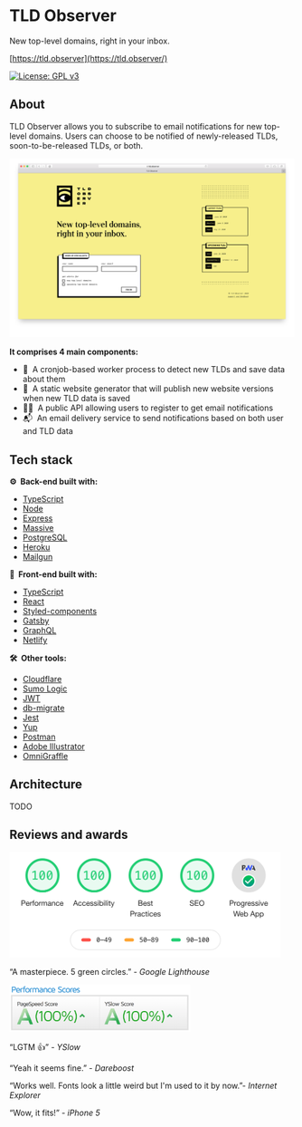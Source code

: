 # TLD Observer

New top-level domains, right in your inbox.

[https://tld.observer](https://tld.observer/)

[![License: GPL v3](https://img.shields.io/badge/License-GPLv3-blue.svg)](https://www.gnu.org/licenses/gpl-3.0)

## About

TLD Observer allows you to subscribe to email notifications for new top-level domains. Users can choose to be notified
of newly-released TLDs, soon-to-be-released TLDs, or both.

![Screenshot](doc/screenshot.png)

**It comprises 4 main components:**

- 👷&nbsp; A cronjob-based worker process to detect new TLDs and save data about them
- 🚀&nbsp; A static website generator that will publish new website versions when new TLD data is saved
- 👩‍💻&nbsp; A public API allowing users to register to get email notifications
- 📬&nbsp; An email delivery service to send notifications based on both user and TLD data

## Tech stack

**⚙️&nbsp; Back-end built with:**

- [TypeScript](https://www.typescriptlang.org/)
- [Node](https://nodejs.org/)
- [Express](https://www.express.com/)
- [Massive](https://massivejs.org/)
- [PostgreSQL](https://www.postgresql.org/)
- [Heroku](https://heroku.com/)
- [Mailgun](https://www.mailgun.com/)

**💅&nbsp; Front-end built with:**

- [TypeScript](https://www.typescriptlang.org/)
- [React](https://reactjs.org/)
- [Styled-components](https://styled-components.com/)
- [Gatsby](https://www.gatsbyjs.org/)
- [GraphQL](https://graphql.org/)
- [Netlify](https://www.netlify.com/)

**🛠️&nbsp; Other tools:**

- [Cloudflare](https://www.cloudflare.com/)
- [Sumo Logic](https://www.sumologic.com/)
- [JWT](https://jwt.io/)
- [db-migrate](https://db-migrate.readthedocs.io/)
- [Jest](https://jestjs.io/)
- [Yup](https://github.com/jquense/yup)
- [Postman](https://www.postman.com/)
- [Adobe Illustrator](https://www.adobe.com/products/illustrator.html)
- [OmniGraffle](https://www.omnigroup.com/omnigraffle/)

## Architecture

TODO

## Reviews and awards

<img src="doc/lighthouse.png" width="480" alt="Lighthouse score">

“A masterpiece. 5 green circles.” - _Google Lighthouse_

<img src="doc/yslow.png" width="320" alt="YSlow score">

“LGTM 👍” - _YSlow_

“Yeah it seems fine.” - _Dareboost_

“Works well. Fonts look a little weird but I'm used to it by now.”- _Internet Explorer_

“Wow, it fits!” - _iPhone 5_
